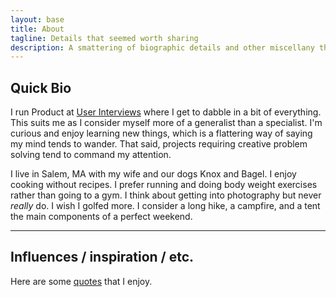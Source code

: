 ```yaml
---
layout: base
title: About
tagline: Details that seemed worth sharing
description: A smattering of biographic details and other miscellany that seemed worth sharing with the world.
---
```


## Quick Bio

I run Product at [User Interviews](https://www.userinterviews.com) where I get to dabble in a bit of everything. This suits me as I consider myself more of a generalist than a specialist. I'm curious and enjoy learning new things, which is a flattering way of saying my mind tends to wander. That said, projects requiring creative problem solving tend to command my attention.

I live in Salem, MA with my wife and our dogs Knox and Bagel. I enjoy cooking without recipes. I prefer running and doing body weight exercises rather than going to a gym. I think about getting into photography but never *really* do. I wish I golfed more. I consider a long hike, a campfire, and a tent the main components of a perfect weekend.

***

## Influences / inspiration / etc.

Here are some [quotes](/quotes) that I enjoy.

<!--
## Tools / gear / etc.

I should link to blog tags here for app-recommendations and product-recommendations

## Miscellany -->
